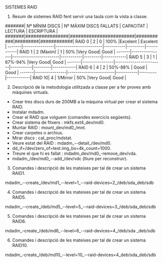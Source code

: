 SISTEMES RAID

1. Resum de sistemes RAID fent servir una taula com la vista a classe.

#######| Nº MÍNIM DISCS | Nº MÀXIM DISCS FALLATS | CAPACITAT | LECTURA | ESCRIPTURA |
#######|################|########################|###########|#########|############|
RAID 0 |       2        |            0           |    100%   |Excelent |  Excelent  |
-------|----------------|------------------------|-----------|---------|------------|
RAID 1 | 2 (Màxim) | 1 | 50% |Very Good|  Good |
-------|----------------|------------------------|-----------|---------|------------|
RAID 5 | 3 | 1 |  67%-94%  |Very Good|    Good    |
-------|----------------|------------------------|-----------|---------|------------|
RAID 6 | 4 | 2 | 50%-88% | Good | Good |
-------|----------------|------------------------|-----------|---------|------------|
RAID 10| 4 | 1/Mirror | 50% |Very Good| Good |


2. Descripció de la metodologia utilitzada a classe per a fer proves amb màquines virtuals.

- Crear tres discs durs de 200MB a la màquina virtual per crear el sistema RAID.
- Instalar mdadm.
- Crear el RAID que volguem (comandes exercicis següents).
- Crear sistema de fitxers : mkfs.ext4_dev/md0.
- Muntar RAID : mount_dev/md0_/mnt.
- Crear carpetes o archius.
- Mirar discs : cat_proc/mdstat.
- Veure estat del RAID : mdadm_--detail_/dev/md0.
- dd_if=/dev/zero_of=test.img_bs=4k_count=1000.
- Treure el que hi es fallat : mdadm_dev/md0_-remove_dev/vda.
- mdadm_/dev/md0_--add_/dev/vdc (lliure per reconstruir).

3. Comandes i descripció de les mateixes per tal de crear un sistema RAID1.

mdadm_--create_/dev/md1_--level=1_--raid-devices=2_/deb/sda_deb/sdb

4. Comandes i descripció de les mateixes per tal de crear un sistema RAID5.

mdadm_--create_/deb/md5_--level=5_--raid-devices=3_/deb/sda_deb/sdb

5. Comandes i descripció de les mateixes per tal de crear un sistema RAID6.

mdadm_–create_/deb/md6_--level=6_--raid-devices=4_/deb/sda _deb/sdb

6. Comandes i descripció de les mateixes per tal de crear un sistema RAID10.

mdadm_-create_/deb/md10_--level=10_--raid-devices=4_deb/sda_deb/sdb
